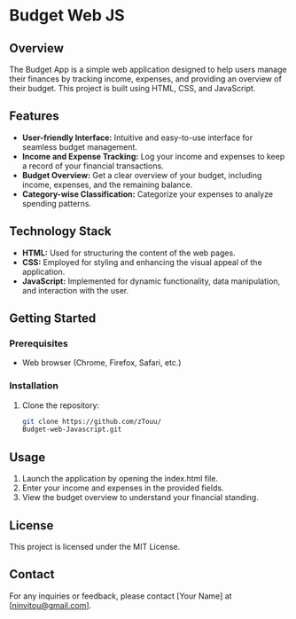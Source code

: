 # Budget Web JS

## Overview

The Budget App is a simple web application designed to help users manage their finances by tracking income, expenses, and providing an overview of their budget. This project is built using HTML, CSS, and JavaScript.

## Features

- **User-friendly Interface:** Intuitive and easy-to-use interface for seamless budget management.
- **Income and Expense Tracking:** Log your income and expenses to keep a record of your financial transactions.
- **Budget Overview:** Get a clear overview of your budget, including income, expenses, and the remaining balance.
- **Category-wise Classification:** Categorize your expenses to analyze spending patterns.

## Technology Stack

- **HTML:** Used for structuring the content of the web pages.
- **CSS:** Employed for styling and enhancing the visual appeal of the application.
- **JavaScript:** Implemented for dynamic functionality, data manipulation, and interaction with the user.

## Getting Started

### Prerequisites

- Web browser (Chrome, Firefox, Safari, etc.)

### Installation

1. Clone the repository:

   ```bash
   git clone https://github.com/zTouu/
   Budget-web-Javascript.git
## Usage

1. Launch the application by opening the index.html file.
2. Enter your income and expenses in the provided fields.
3. View the budget overview to understand your financial standing.

## License
This project is licensed under the MIT License.

## Contact
For any inquiries or feedback, please contact [Your Name] at [ninvitou@gmail.com].